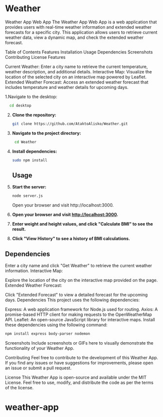 # Weather

Weather App Web App
The Weather App Web App is a web application that provides users with real-time weather information and extended weather forecasts for a specific city. This application allows users to retrieve current weather data, view a dynamic map, and check the extended weather forecast.

Table of Contents
Features
Installation
Usage
Dependencies
Screenshots
Contributing
License
Features

Current Weather: Enter a city name to retrieve the current temperature, weather description, and additional details.
Interactive Map: Visualize the location of the selected city on an interactive map powered by Leaflet.
Extended Weather Forecast: Access an extended weather forecast that includes temperature and weather details for upcoming days.

1.Navigate to the desktop:

```bash
  cd desktop
```

2. **Clone the repository:**

   ```bash
   git clone https://github.com/AtaktoAlisko/Weather.git
   ```

3. **Navigate to the project directory:**

   ```bash
    cd Weather

   ```

4. **Install dependencies:**

   ```bash
   sudo npm install
   ```

   ## Usage

5. **Start the server:**

   ```bash
   node server.js
   ```

   Open your browser and visit http://localhost:3000.

6. **Open your browser and visit [http://localhost:3000](http://localhost:3000).**

7. **Enter weight and height values, and click "Calculate BMI" to see the result.**

8. **Click "View History" to see a history of BMI calculations.**

## Dependencies

Enter a city name and click "Get Weather" to retrieve the current weather information.
Interactive Map:

Explore the location of the city on the interactive map provided on the page.
Extended Weather Forecast:

Click "Extended Forecast" to view a detailed forecast for the upcoming days.
Dependencies
This project uses the following dependencies:

Express: A web application framework for Node.js used for routing.
Axios: A promise-based HTTP client for making requests to the OpenWeatherMap API.
Leaflet: An open-source JavaScript library for interactive maps.
Install these dependencies using the following command:

```bash
npm install express body-parser nodemon
```

Screenshots
Include screenshots or GIFs here to visually demonstrate the functionality of your Weather App.

Contributing
Feel free to contribute to the development of this Weather App. If you find any issues or have suggestions for improvements, please open an issue or submit a pull request.

License
This Weather App is open-source and available under the MIT License. Feel free to use, modify, and distribute the code as per the terms of the license.

# weather-app

